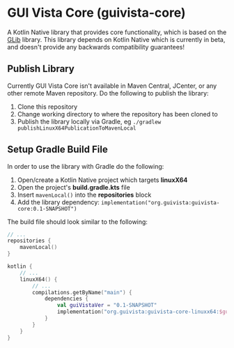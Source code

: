 # GUI Vista Core (guivista-core)

A Kotlin Native library that provides core functionality, which is based on the 
[GLib](https://developer.gnome.org/glib/) library. This library depends on Kotlin Native which is currently in beta, 
and doesn't provide any backwards compatibility guarantees!


## Publish Library

Currently GUI Vista Core isn't available in Maven Central, JCenter, or any other remote Maven repository. Do the 
following to publish the library:

1. Clone this repository
2. Change working directory to where the repository has been cloned to
3. Publish the library locally via Gradle, eg `./gradlew publishLinuxX64PublicationToMavenLocal`


## Setup Gradle Build File

In order to use the library with Gradle do the following:

1. Open/create a Kotlin Native project which targets **linuxX64**
2. Open the project's **build.gradle.kts** file
3. Insert `mavenLocal()` into the **repositories** block
4. Add the library dependency: `implementation("org.guivista:guivista-core:0.1-SNAPSHOT")`

The build file should look similar to the following:
```kotlin
// ...
repositories {
    mavenLocal()
}

kotlin {
    // ...
    linuxX64() {
        // ...
        compilations.getByName("main") {
            dependencies {
                val guiVistaVer = "0.1-SNAPSHOT"
                implementation("org.guivista:guivista-core-linuxx64:$guiVistaVer")
            }
        }
    }
}
```

